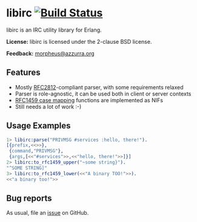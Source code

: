 # libirc [![Build Status](https://secure.travis-ci.org/rfc1459/libirc.png)](http://travis-ci.org/rfc1459/libirc)

libirc is an IRC utility library for Erlang.

**License:** libirc is licensed under the 2-clause BSD license.

**Feedback:** morpheus@azzurra.org


## Features

* Mostly [RFC2812][]-compliant parser, with some requirements relaxed
* Parser is role-agnostic, it can be used both in client or server contexts
* [RFC1459 case mapping][rfc1459] functions are implemented as NIFs
* Still needs a lot of work :-)


## Usage Examples

```erlang
1> libirc:parse("PRIVMSG #services :hello, there!").
[{prefix,<<>>},
 {command,"PRIVMSG"},
 {args,[<<"#services">>,<<"hello, there!">>]}]
2> libirc:to_rfc1459_upper("~some string}").
"^SOME STRING]"
3> libirc:to_rfc1459_lower(<<"A binary TOO!">>).
<<"a binary too!">>
```


## Bug reports

As usual, file an [issue][] on GitHub.

[RFC2812]: http://tools.ietf.org/html/rfc2812#section-2.3.1
[rfc1459]: http://tools.ietf.org/html/rfc1459#section-2.2
[issue]: https://github.com/rfc1459/libirc/issues/new
